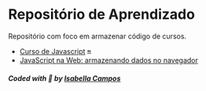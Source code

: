 # Repositório de Aprendizado
Repositório com foco em armazenar código de cursos.

* [Curso de Javascript]() 🔛
* [JavaScript na Web: armazenando dados no navegador](https://www.alura.com.br/curso-online-javascript-web-armazenando-dados-navegador)

##### Coded with 💜 by <a href="https://github.com/isaasc/">Isabella Campos</a>
